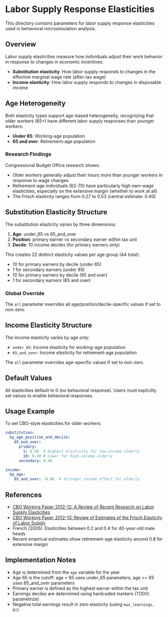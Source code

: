 # Labor Supply Response Elasticities

This directory contains parameters for labor supply response elasticities used in behavioral microsimulation analysis.

## Overview

Labor supply elasticities measure how individuals adjust their work behavior in response to changes in economic incentives:

- **Substitution elasticity**: How labor supply responds to changes in the effective marginal wage rate (after-tax wage)
- **Income elasticity**: How labor supply responds to changes in disposable income

## Age Heterogeneity

Both elasticity types support age-based heterogeneity, recognizing that older workers (65+) have different labor supply responses than younger workers:

- **Under 65**: Working-age population
- **65 and over**: Retirement-age population

### Research Findings

Congressional Budget Office research shows:
- Older workers generally adjust their hours more than younger workers in response to wage changes
- Retirement-age individuals (62-70) have particularly high own-wage elasticities, especially on the extensive margin (whether to work at all)
- The Frisch elasticity ranges from 0.27 to 0.53 (central estimate: 0.40)

## Substitution Elasticity Structure

The substitution elasticity varies by three dimensions:

1. **Age**: under_65 vs 65_and_over
2. **Position**: primary earner vs secondary earner within tax unit
3. **Decile**: 10 income deciles (for primary earners only)

This creates 22 distinct elasticity values per age group (44 total):
- 10 for primary earners by decile (under 65)
- 1 for secondary earners (under 65)
- 10 for primary earners by decile (65 and over)
- 1 for secondary earners (65 and over)

### Global Override

The `all` parameter overrides all age/position/decile-specific values if set to non-zero.

## Income Elasticity Structure

The income elasticity varies by age only:
- `under_65`: Income elasticity for working-age population
- `65_and_over`: Income elasticity for retirement-age population

The `all` parameter overrides age-specific values if set to non-zero.

## Default Values

All elasticities default to 0 (no behavioral response). Users must explicitly set values to enable behavioral responses.

## Usage Example

To set CBO-style elasticities for older workers:

```yaml
substitution:
  by_age_position_and_decile:
    65_and_over:
      primary:
        1: 0.50  # Highest elasticity for low-income elderly
        10: 0.30 # Lower for high-income elderly
      secondary: 0.40

income:
  by_age:
    65_and_over: -0.08  # Stronger income effect for elderly
```

## References

- [CBO Working Paper 2012-12: A Review of Recent Research on Labor Supply Elasticities](https://www.cbo.gov/publication/43675)
- [CBO Working Paper 2012-13: Review of Estimates of the Frisch Elasticity of Labor Supply](https://www.cbo.gov/publication/43676)
- French (2005): Elasticities between 0.2 and 0.4 for 40-year-old male heads
- Recent empirical estimates show retirement-age elasticity around 0.8 for extensive margin

## Implementation Notes

- Age is determined from the `age` variable for the year
- Age 65 is the cutoff: age < 65 uses under_65 parameters, age >= 65 uses 65_and_over parameters
- Primary earner is defined as the highest earner within the tax unit
- Earnings deciles are determined using hardcoded markers (TODO: parametrize)
- Negative total earnings result in zero elasticity (using `max_(earnings, 0)`)
